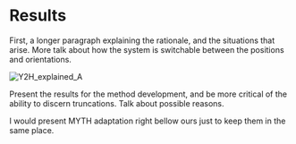 # Results

First, a longer paragraph explaining the rationale, and the situations that arise. More talk about how the system is switchable between the positions and orientations.

![Y2H_explained_A](https://github.com/idec-teams/2023_Evolution_Suisse/assets/91744358/12064fbe-d9e3-44e5-ab3a-f912812ddadb)

Present the results for the method development, and be more critical of the ability to discern truncations. Talk about possible reasons.

I would present MYTH adaptation right bellow ours just to keep them in the same place.
